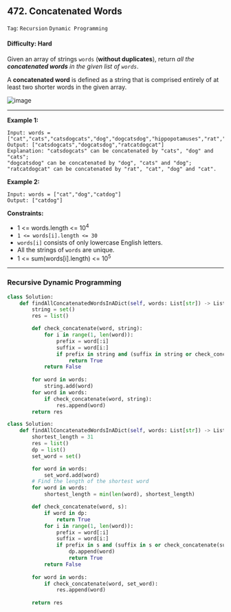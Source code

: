 ## 472. Concatenated Words

```Tag```: ```Recursion``` ```Dynamic Programming```

#### Difficulty: Hard

Given an array of strings ```words``` (__without duplicates__), return _all the __concatenated words__ in the given list of ```words```_.

A __concatenated word__ is defined as a string that is comprised entirely of at least two shorter words in the given array.

![image](https://user-images.githubusercontent.com/35042430/215008109-022ba1e7-dc28-48da-8431-07b253dc603e.png)

---

__Example 1:__
```
Input: words = ["cat","cats","catsdogcats","dog","dogcatsdog","hippopotamuses","rat","ratcatdogcat"]
Output: ["catsdogcats","dogcatsdog","ratcatdogcat"]
Explanation: "catsdogcats" can be concatenated by "cats", "dog" and "cats"; 
"dogcatsdog" can be concatenated by "dog", "cats" and "dog"; 
"ratcatdogcat" can be concatenated by "rat", "cat", "dog" and "cat".
```

__Example 2:__
```
Input: words = ["cat","dog","catdog"]
Output: ["catdog"]
```

__Constraints:__

- 1 <= words.length <= 10<sup>4</sup>
- ```1 <= words[i].length <= 30```
- ```words[i]``` consists of only lowercase English letters.
- All the strings of ```words``` are unique.
- 1 <= sum(words[i].length) <= 10<sup>5</sup>

---

### Recursive Dynamic Programming

```Python
class Solution:
    def findAllConcatenatedWordsInADict(self, words: List[str]) -> List[str]:
        string = set()
        res = list()

        def check_concatenate(word, string):
            for i in range(1, len(word)):
                prefix = word[:i]
                suffix = word[i:]
                if prefix in string and (suffix in string or check_concatenate(suffix, string)):
                    return True
            return False
        
        for word in words:
            string.add(word)
        for word in words:
            if check_concatenate(word, string):
                res.append(word)
        return res
```

```Python
class Solution:
    def findAllConcatenatedWordsInADict(self, words: List[str]) -> List[str]:
        shortest_length = 31
        res = list()
        dp = list()
        set_word = set()

        for word in words:
            set_word.add(word)
        # Find the length of the shortest word
        for word in words:
            shortest_length = min(len(word), shortest_length)

        def check_concatenate(word, s):
            if word in dp:
                return True
            for i in range(1, len(word)):
                prefix = word[:i]
                suffix = word[i:]
                if prefix in s and (suffix in s or check_concatenate(suffix, s)):
                    dp.append(word)
                    return True
            return False
        
        for word in words:
            if check_concatenate(word, set_word):
                res.append(word)
        
        return res
```

